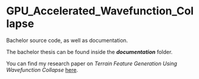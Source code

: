 # GPU_Accelerated_Wavefunction_Collapse
Bachelor source code, as well as documentation.

The bachelor thesis can be found inside the **_documentation_** folder.

You can find my research paper on *Terrain Feature Generation Using Wavefunction Collapse* [here](https://mega.nz/file/mgJRWKZb#0H9NguHGDVGBeApdLGMxZW29iI93HOOfl-3eoSlVbfM).
